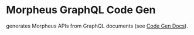 # Morpheus GraphQL Code Gen

generates Morpheus APIs from GraphQL documents (see [Code Gen Docs](https://morpheusgraphql.com/code-gen)).
